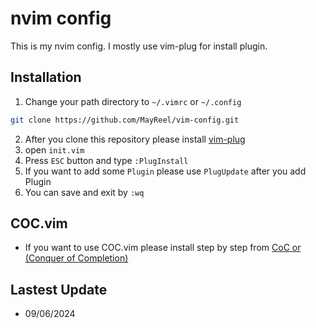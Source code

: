 # nvim config

This is my nvim config. I mostly use vim-plug for install plugin.

## Installation
1. Change your path directory to `~/.vimrc` or `~/.config` 
```bash
git clone https://github.com/MayReel/vim-config.git
```
2. After you clone this repository please install [vim-plug](https://github.com/junegunn/vim-plug)
3. open `init.vim`
4. Press `ESC` button and type `:PlugInstall`
5. If you want to add some `Plugin` please use `PlugUpdate` after you add Plugin
6. You can save and exit by `:wq`
## COC.vim
 - If you want to use COC.vim please install step by step from [CoC or (Conquer of Completion)](https://github.com/neoclide/coc.nvim)

## Lastest Update
 - 09/06/2024 
